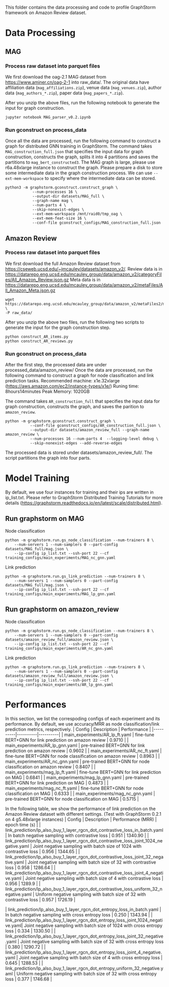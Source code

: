 This folder contains the data processing and code to profile GraphStorm framework on Amazon Review dataset.

# Data Processing
## MAG
### Process raw dataset into parquet files
We first download the oag-2.1 MAG dataset from https://www.aminer.cn/oag-2-1 into raw_data/.
The original data have affiliation data (`mag_affiliations.zip`), venue data (`mag_venues.zip`), 
author data (`mag_authors_*.zip`), paper data (`mag_papers_*.zip`).

After you unzip the above files, run the following notebook to generate the input for graph construction.
```
jupyter notebook MAG_parser_v0.2.ipynb
```

### Run gconstruct on process_data
Once all the data are processed, run the following command to construct a graph
for distributed GNN training in GraphStorm. 
The command takes `MAG_construction_full.json` that specifies the
input data for graph construction, constructs the graph,
splits it into 4 partitions and saves the partitions to `mag_bert_constructed3`.
The MAG graph is large, please use
r6a.48xlarge instance to construct the graph. Please prepare a disk to store
some intermediate data in the graph construction process. We can use
`--ext-mem-workspace` to specify where the intermediate data can be stored.

```
python3 -m graphstorm.gconstruct.construct_graph \
			--num-processes 16 \
			--output-dir datasets/MAG_full \
			--graph-name mag \
			--num-parts 4 \
			--skip-nonexist-edges \
			--ext-mem-workspace /mnt/raid0/tmp_oag \
			--ext-mem-feat-size 16 \
			--conf-file gconstruct_configs/MAG_construction_full.json
```

## Amazon Review
### Process raw dataset into parquet files
We first download the full Amazon Review dataset from https://cseweb.ucsd.edu/~jmcauley/datasets/amazon_v2/.
Review data is in https://datarepo.eng.ucsd.edu/mcauley_group/data/amazon_v2/categoryFiles/All_Amazon_Review.json.gz
Meta data is in https://datarepo.eng.ucsd.edu/mcauley_group/data/amazon_v2/metaFiles/All_Amazon_Meta.json.gz
```
wget https://datarepo.eng.ucsd.edu/mcauley_group/data/amazon_v2/metaFiles2/meta_Video_Games.json.gz \
-P raw_data/
```

After you unzip the above two files, run the following two scripts to generate the input for the graph construction step.

```
python construct_AR_items.py
python construct_AR_reviews.py
```

### Run gconstruct on process_data
After the first step, the processed data are under processed_data/amazon_review/
Once the data are processed, run the following command to construct a graph
for node classification and link prediction tasks.
Recommended machine: x1e.32xlarge (https://aws.amazon.com/ec2/instance-types/x1e/)
Runing time: 8hours14minutes Peak Memory: 1020GB

The command takes `AR_construction_full` that specifies the input data for graph
construction, constructs the graph, and saves the parition to `amazon_review`.

```
python -m graphstorm.gconstruct.construct_graph \
           --conf-file gconstruct_configs/AR_construction_full.json \
           --output-dir datasets/amazon_review_full --graph-name amazon_review \
           --num-processes 16 --num-parts 4  --logging-level debug \
           --skip-nonexist-edges --add-reverse-edges
```
The processed data is stored under datasets/amazon_review_full/.
The script partitions the graph into four parts.

# Model Training
By default, we use four instances for training and their ips are written in ip_list.txt.
Please refer to GraphStorm Distributed Training Tutorials for more details
(https://graphstorm.readthedocs.io/en/latest/scale/distributed.html).

## Run graphstorm on MAG
Node classification
```
python -m graphstorm.run.gs_node_classification --num-trainers 8 \
    --num-servers 1 --num-samplers 0 --part-config datasets/MAG_full/mag.json \
    --ip-config ip_list.txt --ssh-port 22 --cf training_configs/main_experiments/MAG_nc_gnn.yaml
```

Link prediction
```
python -m graphstorm.run.gs_link_prediction --num-trainers 8 \
    --num-servers 1 --num-samplers 0 --part-config datasets/MAG_full/mag.json \
    --ip-config ip_list.txt --ssh-port 22 --cf training_configs/main_experiments/MAG_lp_gnn.yaml
```

## Run graphstorm on amazon_review
Node classification
```
python -m graphstorm.run.gs_node_classification --num-trainers 8 \
    --num-servers 1 --num-samplers 0 --part-config datasets/amazon_review_full/amazon_review.json \
    --ip-config ip_list.txt --ssh-port 22 --cf training_configs/main_experiments/AR_nc_gnn.yaml
```

Link prediction
```
python -m graphstorm.run.gs_link_prediction --num-trainers 8 \
    --num-servers 1 --num-samplers 0 --part-config datasets/amazon_review_full/amazon_review.json \
    --ip-config ip_list.txt --ssh-port 22 --cf training_configs/main_experiments/AR_lp_gnn.yaml
```

# Performances
In this section, we list the correspoding configs of each experiment and its performance.
By default, we use accuracy/MRR as node classification/link prediction metrics, respectively.
| Config | Description | Performance |
|----------|----------|----------|
| main_experiments/AR_lp_ft.yaml    |   fine-tune BERT+GNN for link prediction on amazon review      |  0.9710        |
| main_experiments/AR_lp_gnn.yaml    |  pre-trained BERT+GNN for link prediction on amazon review       |   0.9602       |
| main_experiments/AR_nc_ft.yaml     |  fine-tune BERT+GNN for node classification on amazon review       |  0.8963        |
| main_experiments/AR_nc_gnn.yaml     |  pre-trained BERT+GNN for node classification on amazon review        |  0.8407        |
| main_experiments/mag_lp_ft.yaml    |  fine-tune BERT+GNN for link prediction on MAG        |   0.6841       |
| main_experiments/mag_lp_gnn.yaml    |  pre-trained BERT+GNN for link prediction on MAG         |  0.4873        |
| main_experiments/mag_nc_ft.yaml    |  fine-tune BERT+GNN for node classification on MAG        |  0.6333        |
| main_experiments/mag_nc_gnn.yaml    |  pre-trained BERT+GNN for node classification on MAG        |  0.5715        |

In the following table, we show the performance of link prediction on the Amazon Review dataset with different settings. (Test with GraphStorm 0.2.1 on 4 g5.48xlarge instances)
| Config | Description | Performance (MRR) | epoch time (s) |
| link_prediction/lp_also_buy_1_layer_rgcn_dot_contrastive_loss_in_batch.yaml | In batch negative sampling with contrastive loss | 0.951 | 1340.90 |
| link_prediction/lp_also_buy_1_layer_rgcn_dot_contrastive_loss_joint_1024_negative.yaml | Joint negative sampling with batch size of 1024 with contrastive loss | 0.956 | 1344.65 |
| link_prediction/lp_also_buy_1_layer_rgcn_dot_contrastive_loss_joint_32_negative.yaml | Joint negative sampling with batch size of 32 with contrastive loss | 0.958 | 1286.64 |
| link_prediction/lp_also_buy_1_layer_rgcn_dot_contrastive_loss_joint_4_negative.yaml | Joint negative sampling with batch size of 4 with contrastive loss | 0.956 | 1289.9 |
| link_prediction/lp_also_buy_1_layer_rgcn_dot_contrastive_loss_uniform_32_negative.yaml | Uniform negative sampling with batch size of 32 with contrastive loss | 0.957 | 1726.19 |

| link_prediction/lp_also_buy_1_layer_rgcn_dot_entropy_loss_in_batch.yaml | In batch negative sampling with cross entropy loss | 0.250 | 1343.94 |
| link_prediction/lp_also_buy_1_layer_rgcn_dot_entropy_loss_joint_1024_negative.yaml| Joint negative sampling with batch size of 1024 with cross entropy loss | 0.334 | 1330.50 |
| link_prediction/lp_also_buy_1_layer_rgcn_dot_entropy_loss_joint_32_negative.yaml | Joint negative sampling with batch size of 32 with cross entropy loss | 0.380 | 1290.72 |
| link_prediction/lp_also_buy_1_layer_rgcn_dot_entropy_loss_joint_4_negative.yaml | Joint negative sampling with batch size of 4 with cross entropy loss | 0.645 | 1288.53 |
| link_prediction/lp_also_buy_1_layer_rgcn_dot_entropy_uniform_32_negative.yaml | Uniform negative sampling with batch size of 32 with cross entropy loss | 0.377 | 1746.68 |
